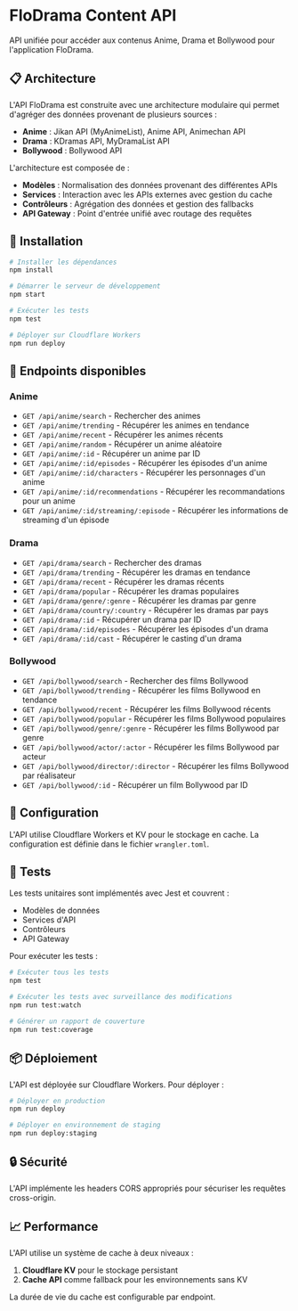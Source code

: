 # FloDrama Content API

API unifiée pour accéder aux contenus Anime, Drama et Bollywood pour l'application FloDrama.

## 📋 Architecture

L'API FloDrama est construite avec une architecture modulaire qui permet d'agréger des données provenant de plusieurs sources :

- **Anime** : Jikan API (MyAnimeList), Anime API, Animechan API
- **Drama** : KDramas API, MyDramaList API
- **Bollywood** : Bollywood API

L'architecture est composée de :

- **Modèles** : Normalisation des données provenant des différentes APIs
- **Services** : Interaction avec les APIs externes avec gestion du cache
- **Contrôleurs** : Agrégation des données et gestion des fallbacks
- **API Gateway** : Point d'entrée unifié avec routage des requêtes

## 🚀 Installation

```bash
# Installer les dépendances
npm install

# Démarrer le serveur de développement
npm start

# Exécuter les tests
npm test

# Déployer sur Cloudflare Workers
npm run deploy
```

## 🔄 Endpoints disponibles

### Anime

- `GET /api/anime/search` - Rechercher des animes
- `GET /api/anime/trending` - Récupérer les animes en tendance
- `GET /api/anime/recent` - Récupérer les animes récents
- `GET /api/anime/random` - Récupérer un anime aléatoire
- `GET /api/anime/:id` - Récupérer un anime par ID
- `GET /api/anime/:id/episodes` - Récupérer les épisodes d'un anime
- `GET /api/anime/:id/characters` - Récupérer les personnages d'un anime
- `GET /api/anime/:id/recommendations` - Récupérer les recommandations pour un anime
- `GET /api/anime/:id/streaming/:episode` - Récupérer les informations de streaming d'un épisode

### Drama

- `GET /api/drama/search` - Rechercher des dramas
- `GET /api/drama/trending` - Récupérer les dramas en tendance
- `GET /api/drama/recent` - Récupérer les dramas récents
- `GET /api/drama/popular` - Récupérer les dramas populaires
- `GET /api/drama/genre/:genre` - Récupérer les dramas par genre
- `GET /api/drama/country/:country` - Récupérer les dramas par pays
- `GET /api/drama/:id` - Récupérer un drama par ID
- `GET /api/drama/:id/episodes` - Récupérer les épisodes d'un drama
- `GET /api/drama/:id/cast` - Récupérer le casting d'un drama

### Bollywood

- `GET /api/bollywood/search` - Rechercher des films Bollywood
- `GET /api/bollywood/trending` - Récupérer les films Bollywood en tendance
- `GET /api/bollywood/recent` - Récupérer les films Bollywood récents
- `GET /api/bollywood/popular` - Récupérer les films Bollywood populaires
- `GET /api/bollywood/genre/:genre` - Récupérer les films Bollywood par genre
- `GET /api/bollywood/actor/:actor` - Récupérer les films Bollywood par acteur
- `GET /api/bollywood/director/:director` - Récupérer les films Bollywood par réalisateur
- `GET /api/bollywood/:id` - Récupérer un film Bollywood par ID

## 🔧 Configuration

L'API utilise Cloudflare Workers et KV pour le stockage en cache. La configuration est définie dans le fichier `wrangler.toml`.

## 🧪 Tests

Les tests unitaires sont implémentés avec Jest et couvrent :

- Modèles de données
- Services d'API
- Contrôleurs
- API Gateway

Pour exécuter les tests :

```bash
# Exécuter tous les tests
npm test

# Exécuter les tests avec surveillance des modifications
npm run test:watch

# Générer un rapport de couverture
npm run test:coverage
```

## 📦 Déploiement

L'API est déployée sur Cloudflare Workers. Pour déployer :

```bash
# Déployer en production
npm run deploy

# Déployer en environnement de staging
npm run deploy:staging
```

## 🔒 Sécurité

L'API implémente les headers CORS appropriés pour sécuriser les requêtes cross-origin.

## 📈 Performance

L'API utilise un système de cache à deux niveaux :

1. **Cloudflare KV** pour le stockage persistant
2. **Cache API** comme fallback pour les environnements sans KV

La durée de vie du cache est configurable par endpoint.

